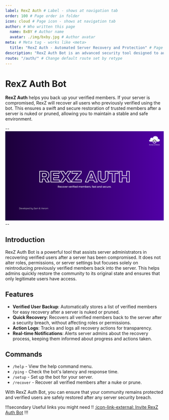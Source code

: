 ```yaml
---
label: RexZ Auth # Label - shows at navigation tab
order: 100 # Page order in folder
icon: cloud # Page icon - shows at navigation tab
author: # Who written this page
  name: BxBY # Author name
  avatar: ./img/bxby.jpg # Author avatar
meta: # Meta tag - works like <meta>
  title: "RexZ Auth - Automated Server Recovery and Protection" # Page title (this will override default meta.title set in config)
description: "RexZ Auth Bot is an advanced security tool designed to automatically join a server following a nuke event, focusing on restoring only the users who have verified themselves. It ensures a smooth recovery by reintroducing verified members back into the server. RexZ Auth simplifies recovery by quickly restoring trusted users, ensuring server stability and security after a nuke event." # Page description
route: "/auth/" # Change default route set by retype
---
```


# RexZ Auth Bot

**RexZ Auth** helps you back up your verified members. If your server is compromised, RexZ will recover all users who previously verified using the bot. This ensures a swift and secure restoration of trusted members after a server is nuked or pruned, allowing you to maintain a stable and safe environment.

--![](./img/REXZAUTH.png)--

## Introduction

RexZ Auth Bot is a powerful tool that assists server administrators in recovering verified users after a server has been compromised. It does not alter roles, permissions, or server settings but focuses solely on reintroducing previously verified members back into the server. This helps admins quickly restore the community to its original state and ensures that only legitimate users have access.

## Features

- **Verified User Backup**: Automatically stores a list of verified members for easy recovery after a server is nuked or pruned.
- **Quick Recovery**: Recovers all verified members back to the server after a security breach, without affecting roles or permissions.
- **Action Logs**: Tracks and logs all recovery actions for transparency.
- **Real-time Notifications**: Alerts server admins about the recovery process, keeping them informed about progress and actions taken.

## Commands

- `/help` - View the help command menu.
- `/ping` - Check the bot's latency and response time.
- `/setup` - Set up the bot for your server.
- `/recover` - Recover all verified members after a nuke or prune.

With RexZ Auth Bot, you can ensure that your community remains protected and verified users are safely restored after any server security breach.

!!!secondary Useful links you might need !!
[:icon-link-external: Invite RexZ Auth Bot](https://discord.com/oauth2/authorize?client_id=1318705371342180512)
!!!